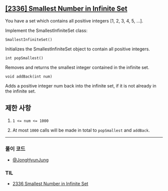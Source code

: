 ## [[2336] Smallest Number in Infinite Set](https://leetcode.com/problems/smallest-number-in-infinite-set/)

You have a set which contains all positive integers [1, 2, 3, 4, 5, ...].

Implement the SmallestInfiniteSet class:

`SmallestInfiniteSet()` 

Initializes the SmallestInfiniteSet object to contain all positive integers.

`int popSmallest()` 

Removes and returns the smallest integer contained in the infinite set.

`void addBack(int num)` 

Adds a positive integer num back into the infinite set, if it is not already in the infinite set.

## 제한 사항

1. `1 <= num <= 1000`

2. At most `1000` calls will be made in total to `popSmallest` and `addBack`.

***

### 풀이 코드

- [@JongHyunJung](https://github.com/viaunixue/algorithm-study/blob/main/leetcode/easy/2336/jjh.py)

### TIL

* [2336 Smallest Number in Infinite Set](https://almond0115.tistory.com/entry/LeetCode-2336-Smallest-Number-in-Infinite-Set)